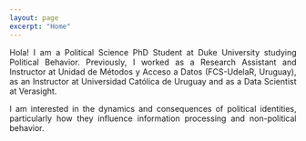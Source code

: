 ```yaml
---
layout: page
excerpt: "Home"
---
```


<div style="text-align: justify">
	
Hola! I am a Political Science PhD Student at Duke University studying Political Behavior. Previously, I worked as a Research Assistant and Instructor at Unidad de Métodos y Acceso a Datos (FCS-UdelaR, Uruguay), as an Instructor at Universidad Católica de Uruguay and as a Data Scientist at Verasight. <br>

I am interested in the dynamics and consequences of political identities, particularly how they influence information processing and non-political behavior.

 </div>

